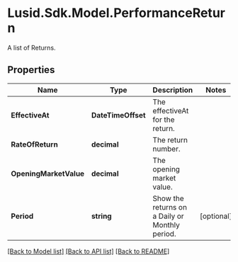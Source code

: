 # Lusid.Sdk.Model.PerformanceReturn
A list of Returns.

## Properties

Name | Type | Description | Notes
------------ | ------------- | ------------- | -------------
**EffectiveAt** | **DateTimeOffset** | The effectiveAt for the return. | 
**RateOfReturn** | **decimal** | The return number. | 
**OpeningMarketValue** | **decimal** | The opening market value. | 
**Period** | **string** | Show the returns on a Daily or Monthly period. | [optional] 

[[Back to Model list]](../README.md#documentation-for-models) [[Back to API list]](../README.md#documentation-for-api-endpoints) [[Back to README]](../README.md)

